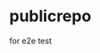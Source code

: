 # publicrepo
for e2e test

















































































































































































































































































































































































































































































































































































































































































































































































































































































































































































































